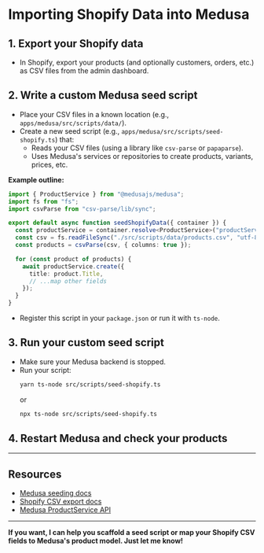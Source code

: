 # Importing Shopify Data into Medusa

## 1. Export your Shopify data
- In Shopify, export your products (and optionally customers, orders, etc.) as CSV files from the admin dashboard.

## 2. Write a custom Medusa seed script
- Place your CSV files in a known location (e.g., `apps/medusa/src/scripts/data/`).
- Create a new seed script (e.g., `apps/medusa/src/scripts/seed-shopify.ts`) that:
  - Reads your CSV files (using a library like `csv-parse` or `papaparse`).
  - Uses Medusa's services or repositories to create products, variants, prices, etc.

**Example outline:**
```ts
import { ProductService } from "@medusajs/medusa";
import fs from "fs";
import csvParse from "csv-parse/lib/sync";

export default async function seedShopifyData({ container }) {
  const productService = container.resolve<ProductService>("productService");
  const csv = fs.readFileSync("./src/scripts/data/products.csv", "utf-8");
  const products = csvParse(csv, { columns: true });

  for (const product of products) {
    await productService.create({
      title: product.Title,
      // ...map other fields
    });
  }
}
```
- Register this script in your `package.json` or run it with `ts-node`.

## 3. Run your custom seed script
- Make sure your Medusa backend is stopped.
- Run your script:
  ```sh
  yarn ts-node src/scripts/seed-shopify.ts
  ```
  or
  ```sh
  npx ts-node src/scripts/seed-shopify.ts
  ```

## 4. Restart Medusa and check your products

---

## Resources
- [Medusa seeding docs](https://docs.medusajs.com/development/data/seeding/)
- [Shopify CSV export docs](https://help.shopify.com/en/manual/products/import-export/export-products)
- [Medusa ProductService API](https://docs.medusajs.com/api/services/classes/ProductService/)

---

**If you want, I can help you scaffold a seed script or map your Shopify CSV fields to Medusa's product model. Just let me know!** 